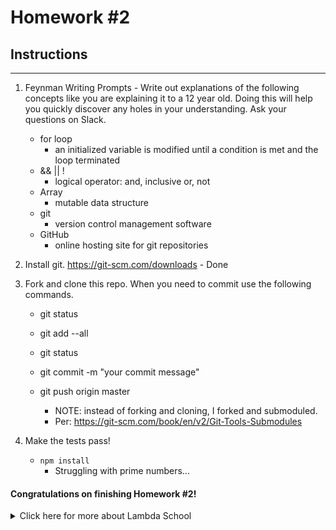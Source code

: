 # Homework #2

## Instructions
---
1. Feynman Writing Prompts - Write out explanations of the following concepts like you are explaining it to a 12 year old.  Doing this will help you quickly discover any holes in your understanding.  Ask your questions on Slack.

	* for loop
		- an initialized variable is modified until a condition is met and the loop terminated
	* && || !
		- logical operator: and, inclusive or, not
	* Array
		- mutable data structure
	* git
		- version control management software
	* GitHub
		- online hosting site for git repositories


2. Install git.  https://git-scm.com/downloads
		- Done


3. Fork and clone this repo.  When you need to commit use the following commands.

	* git status
	* git add --all
	* git status
	* git commit -m "your commit message"
	* git push origin master

		- NOTE: instead of forking and cloning, I forked and submoduled.  
		- Per: https://git-scm.com/book/en/v2/Git-Tools-Submodules  

4. Make the tests pass!
	- `npm install`
		- Struggling with prime numbers...


#### Congratulations on finishing Homework #2!

<details><summary> Click here for more about Lambda School</summary><p>

Apply to our full-time or part-time immersive program to learn cutting edge technologies that are used by top technology companies around the world.

Our part-time and full-time courses are 13 intense weeks of focused study on the most relevant technologies.  

Class sizes are small to ensure that each student gets individual attention from our world class instructors to help them succeed.  We also provide career support both during and after the course to help you succeed.  We are committed to your success.

For more information visit: https://www.lambdaschool.com

</p></details>
